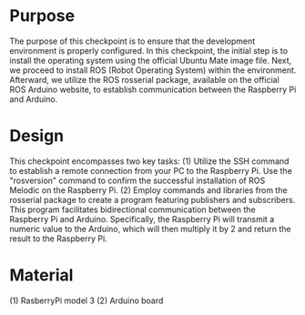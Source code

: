 # Purpose
The purpose of this checkpoint is to ensure that the development environment is properly configured. In this checkpoint, the initial step is to install the operating system using the official Ubuntu Mate image file. Next, we proceed to install ROS (Robot Operating System) within the environment. Afterward, we utilize the ROS rosserial package, available on the official ROS Arduino website, to establish communication between the Raspberry Pi and Arduino.

# Design
This checkpoint encompasses two key tasks: 
(1) Utilize the SSH command to establish a remote connection from your PC to the Raspberry Pi. Use the "rosversion" command to confirm the successful installation of ROS Melodic on the Raspberry Pi. 
(2) Employ commands and libraries from the rosserial package to create a program featuring publishers and subscribers. This program facilitates bidirectional communication between the Raspberry Pi and Arduino. Specifically, the Raspberry Pi will transmit a numeric value to the Arduino, which will then multiply it by 2 and return the result to the Raspberry Pi. 

# Material
(1) RasberryPi model 3
(2) Arduino board
